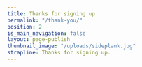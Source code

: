 ```yaml
---
title: Thanks for signing up
permalink: "/thank-you/"
position: 2
is_main_navigation: false
layout: page-publish
thumbnail_image: "/uploads/sideplank.jpg"
strapline: Thanks for signing up.
---
```


